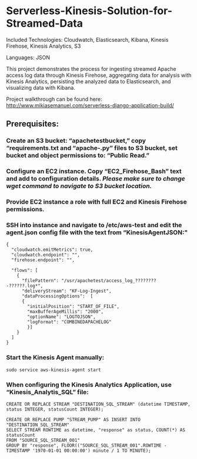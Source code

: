 # Serverless-Kinesis-Solution-for-Streamed-Data

Included Technologies: Cloudwatch, Elasticsearch, Kibana, Kinesis Firehose, Kinesis Analytics, S3

Languages: JSON

This project demonstrates the process for ingesting streamed Apache access log data through Kinesis Firehose, aggregating data for analysis with Kinesis Analytics, persisting the analyzed data to Elasticsearch, and visualizing data with Kibana.

Project walkthrough can be found here: http://www.mikiasemanuel.com/serverless-django-application-build/

## Prerequisites:

### Create an S3 bucket: “apachetestbucket,” copy “requirements.txt and “apache-.py” files to S3 bucket, set bucket and object permissions to: “Public Read.”

### Configure an EC2 instance. Copy “EC2_Firehose_Bash” text and add to configuration details. *Please make sure to change wget command to navigate to S3 bucket location.*

### Provide EC2 instance a role with full EC2 and Kinesis Firehose permissions.

### SSH into instance and navigate to /etc/aws-test and edit the agent.json config file with the text from “KinesisAgentJSON:"
```
{
  "cloudwatch.emitMetrics": true,
  "cloudwatch.endpoint": "",
  "firehose.endpoint": "",

  "flows": [
    {
      "filePattern": "/usr/apachetest/access_log_????????-??????.log*",
      "deliveryStream": "KF-Log-Ingest",
	  "dataProcessingOptions":	[
	  {
		"initialPosition": "START_OF_FILE",
		"maxBufferAgeMillis": "2000",
		"optionName": "LOGTOJSON",
		"logFormat": "COMBINEDAPACHELOG"
		}]
    }
  ]
}
```

### Start the Kinesis Agent manually:
```
sudo service aws-kinesis-agent start
```

### When configuring the Kinesis Analytics Application, use “Kinesis_Analytis_SQL” file:
```
CREATE OR REPLACE STREAM "DESTINATION_SQL_STREAM" (datetime TIMESTAMP, status INTEGER, statusCount INTEGER);
	
CREATE OR REPLACE PUMP "STREAM_PUMP" AS INSERT INTO "DESTINATION_SQL_STREAM"
SELECT STREAM ROWTIME as datetime, "response" as status, COUNT(*) AS statusCount
FROM "SOURCE_SQL_STREAM_001"
GROUP BY "response", FLOOR(("SOURCE_SQL_STREAM_001".ROWTIME - TIMESTAMP '1970-01-01 00:00:00') minute / 1 TO MINUTE);
```

